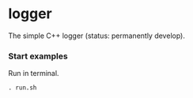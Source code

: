 # logger
The simple C++ logger (status: permanently develop).

### Start examples
Run in terminal.

`. run.sh`
